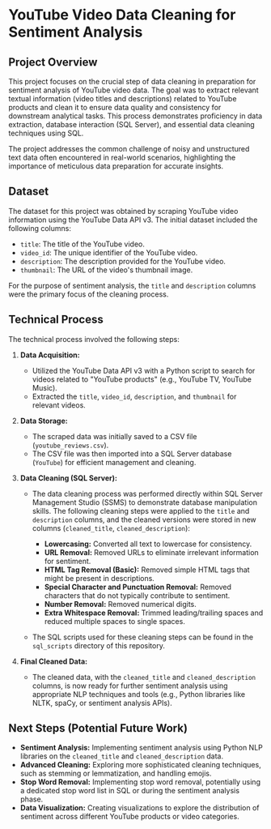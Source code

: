 # YouTube Video Data Cleaning for Sentiment Analysis

## Project Overview

This project focuses on the crucial step of data cleaning in preparation for sentiment analysis of YouTube video data. The goal was to extract relevant textual information (video titles and descriptions) related to YouTube products and clean it to ensure data quality and consistency for downstream analytical tasks. This process demonstrates proficiency in data extraction, database interaction (SQL Server), and essential data cleaning techniques using SQL.

The project addresses the common challenge of noisy and unstructured text data often encountered in real-world scenarios, highlighting the importance of meticulous data preparation for accurate insights.

## Dataset

The dataset for this project was obtained by scraping YouTube video information using the YouTube Data API v3. The initial dataset included the following columns:

* `title`: The title of the YouTube video.
* `video_id`: The unique identifier of the YouTube video.
* `description`: The description provided for the YouTube video.
* `thumbnail`: The URL of the video's thumbnail image.

For the purpose of sentiment analysis, the `title` and `description` columns were the primary focus of the cleaning process.

## Technical Process

The technical process involved the following steps:

1.  **Data Acquisition:**
    * Utilized the YouTube Data API v3 with a Python script to search for videos related to "YouTube products" (e.g., YouTube TV, YouTube Music).
    * Extracted the `title`, `video_id`, `description`, and `thumbnail` for relevant videos.

2.  **Data Storage:**
    * The scraped data was initially saved to a CSV file (`youtube_reviews.csv`).
    * The CSV file was then imported into a SQL Server database (`YouTube`) for efficient management and cleaning.

3.  **Data Cleaning (SQL Server):**
    * The data cleaning process was performed directly within SQL Server Management Studio (SSMS) to demonstrate database manipulation skills. The following cleaning steps were applied to the `title` and `description` columns, and the cleaned versions were stored in new columns (`cleaned_title`, `cleaned_description`):
        * **Lowercasing:** Converted all text to lowercase for consistency.
        * **URL Removal:** Removed URLs to eliminate irrelevant information for sentiment.
        * **HTML Tag Removal (Basic):** Removed simple HTML tags that might be present in descriptions.
        * **Special Character and Punctuation Removal:** Removed characters that do not typically contribute to sentiment.
        * **Number Removal:** Removed numerical digits.
        * **Extra Whitespace Removal:** Trimmed leading/trailing spaces and reduced multiple spaces to single spaces.

    * The SQL scripts used for these cleaning steps can be found in the `sql_scripts` directory of this repository.

4.  **Final Cleaned Data:**
    * The cleaned data, with the `cleaned_title` and `cleaned_description` columns, is now ready for further sentiment analysis using appropriate NLP techniques and tools (e.g., Python libraries like NLTK, spaCy, or sentiment analysis APIs).

## Next Steps (Potential Future Work)

* **Sentiment Analysis:** Implementing sentiment analysis using Python NLP libraries on the `cleaned_title` and `cleaned_description` data.
* **Advanced Cleaning:** Exploring more sophisticated cleaning techniques, such as stemming or lemmatization, and handling emojis.
* **Stop Word Removal:** Implementing stop word removal, potentially using a dedicated stop word list in SQL or during the sentiment analysis phase.
* **Data Visualization:** Creating visualizations to explore the distribution of sentiment across different YouTube products or video categories.
